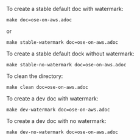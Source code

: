 To create a stable default doc with watermark:
```
make doc=ose-on-aws.adoc
```
or
```
make stable-watermark doc=ose-on-aws.adoc
```

To create a stable default dock without watermark:
```
make stable-no-watermark doc=ose-on-aws.adoc
```

To clean the directory:
```
make clean doc=ose-on-aws.adoc
```

To create a dev doc with watermark:
```
make dev-watermark doc=ose-on-aws.adoc
```

To create a dev doc with no watermark:
```
make dev-no-watermark doc=ose-on-aws.adoc
```
